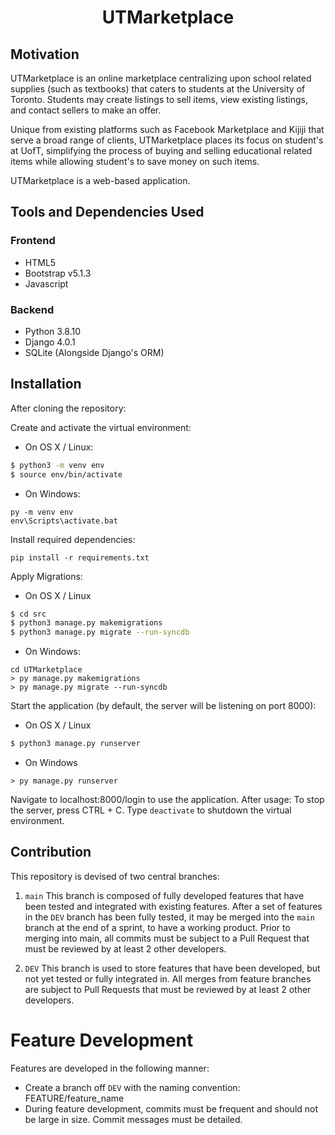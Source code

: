 <h1 align="center"> UTMarketplace </h1>

## Motivation
UTMarketplace is an online marketplace centralizing upon school related supplies (such as textbooks) that caters to students at the University of Toronto. Students may create listings
to sell items, view existing listings, and contact sellers to make an offer.

Unique from existing platforms such as Facebook Marketplace and Kijiji that serve a broad range of clients, UTMarketplace places its focus on student's at UofT, simplifying 
the process of buying and selling educational related items while allowing student's to save money on such items.

UTMarketplace is a web-based application.

## Tools and Dependencies Used
### Frontend
- HTML5
- Bootstrap v5.1.3
- Javascript

### Backend
- Python 3.8.10
- Django 4.0.1
- SQLite (Alongside Django's ORM)

## Installation
After cloning the repository:

Create and activate the virtual environment: 

* On OS X / Linux:
```bash 
$ python3 -m venv env
$ source env/bin/activate  
``` 

* On Windows:
```
py -m venv env
env\Scripts\activate.bat
```


Install required dependencies:
```
pip install -r requirements.txt
```

Apply Migrations:
* On OS X / Linux
```bash
$ cd src
$ python3 manage.py makemigrations
$ python3 manage.py migrate --run-syncdb
```
* On Windows:
```
cd UTMarketplace
> py manage.py makemigrations
> py manage.py migrate --run-syncdb
```

Start the application (by default, the server will be listening on port 8000):
* On OS X / Linux
```bash
$ python3 manage.py runserver
```

* On Windows
```
> py manage.py runserver
```

Navigate to localhost:8000/login to use the application.
After usage:
To stop the server, press CTRL + C. Type ```deactivate``` to shutdown the virtual environment.

## Contribution
This repository is devised of two central branches:
1. ```main```
This branch is composed of fully developed features that have been tested and integrated with existing features. After a set of features in the ```DEV``` branch has been fully tested, it may be merged into the ```main``` branch at the end of a sprint, to have a working product. Prior to merging into main, all commits must be subject to a Pull Request that must be reviewed by at least 2 other developers.

2. ```DEV```
This branch is used to store features that have been developed, but not yet tested or fully integrated in. All merges from feature branches are subject to Pull Requests that must be reviewed by at least 2 other developers.

# Feature Development
Features are developed in the following manner:
* Create a branch off ```DEV``` with the naming convention: FEATURE/feature_name
* During feature development, commits must be frequent and should not be large in size. Commit messages must be detailed.

